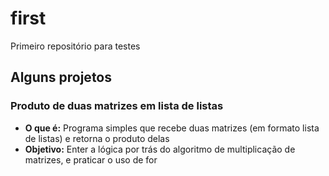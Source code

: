 # first
Primeiro repositório para testes
## Alguns projetos
### Produto de duas matrizes em lista de listas
- **O que é:** Programa simples que recebe duas matrizes (em formato lista de listas) e retorna o produto delas
- **Objetivo:** Enter a lógica por trás do algoritmo de multiplicação de matrizes, e praticar o uso de for
